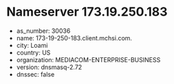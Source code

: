 # Nameserver 173.19.250.183

* as_number: 30036
* name: 173-19-250-183.client.mchsi.com.
* city: Loami
* country: US
* organization: MEDIACOM-ENTERPRISE-BUSINESS
* version: dnsmasq-2.72
* dnssec: false
